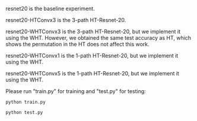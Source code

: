 resnet20 is the baseline experiment.

resnet20-HTConvx3 is the 3-path HT-Resnet-20.

resnet20-WHTConvx3 is the 3-path HT-Resnet-20, but we implement it using the WHT. However, we obtained the same test accuracy as HT, which shows the permutation in the HT does not affect this work. 

resnet20-WHTConvx1 is the 1-path HT-Resnet-20, but we implement it using the WHT.  

resnet20-WHTConvx5 is the 1-path HT-Resnet-20, but we implement it using the WHT.  

Please run "train.py" for training and "test.py" for testing:
    
    python train.py
    
    python test.py
